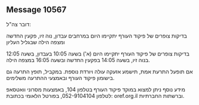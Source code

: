 ## Message 10567

דובר צה"ל:

בדיקות צופרים של פיקוד העורף יתקיימו היום במרחבים עבדון, נוה זיו, פקעין החדשה ומצפה הילה שבגליל העליון

בדיקות צופרים של פיקוד העורף יתקיימו היום (א') בשעה 10:05 בעבדון, בשעה 12:05 בנוה זיו, בשעה 14:05 בפקעין החדשה ובשעה 16:05 במצפה הילה.

אם תופעל התרעת אמת, תישמע אזעקה עולה ויורדת נוספת.
במקביל, תופץ התרעה גם בישומון פיקוד העורף ובאמצעי ההתרעה משלימים.

מידע נוסף ניתן למצוא במוקד פיקוד העורף בטלפון 104, באמצעות מסרוני וואטסאפ לטלפון 052-9104104, בפורטל הלאומי בכתובת: oref.org.il וברשתות החברתיות.

